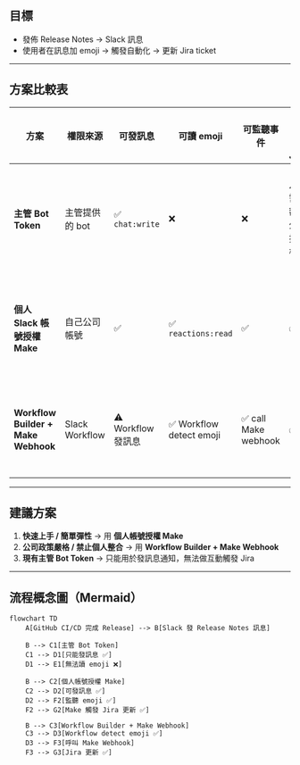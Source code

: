 ## 目標
- 發佈 Release Notes → Slack 訊息  
- 使用者在訊息加 emoji → 觸發自動化 → 更新 Jira ticket

---

## 方案比較表

| 方案                                  | 權限來源           | 可發訊息            | 可讀 emoji                | 可監聽事件               | 可更新 Jira | 優缺點                                   |
| ----------------------------------- | -------------- | --------------- | ----------------------- | ------------------- | -------- | ------------------------------------- |
| **主管 Bot Token**                    | 主管提供的 bot      | ✅ `chat:write`  | ❌                       | ❌                   | ⚠️ 需額外授權 | 優點：已可發訊息；缺點：無法讀 emoji，不可觸發自動化         |
| **個人 Slack 帳號授權 Make**              | 自己公司帳號         | ✅               | ✅ `reactions:read`      | ✅                   | ✅        | 優點：可監聽 emoji、觸發 Jira 更新；缺點：需自己授權 Make |
| **Workflow Builder + Make Webhook** | Slack Workflow | ⚠️ Workflow 發訊息 | ✅ Workflow detect emoji | ✅ call Make webhook | ✅        | 優點：不需改 bot 權限；缺點：需多一步 Workflow 設定     |

---

## 建議方案
1. **快速上手 / 簡單彈性** → 用 **個人帳號授權 Make**  
2. **公司政策嚴格 / 禁止個人整合** → 用 **Workflow Builder + Make Webhook**  
3. **現有主管 Bot Token** → 只能用於發訊息通知，無法做互動觸發 Jira

---

## 流程概念圖（Mermaid）

```mermaid
flowchart TD
    A[GitHub CI/CD 完成 Release] --> B[Slack 發 Release Notes 訊息]
    
    B --> C1[主管 Bot Token]
    C1 --> D1[只能發訊息 ✅]
    D1 --> E1[無法讀 emoji ❌]

    B --> C2[個人帳號授權 Make]
    C2 --> D2[可發訊息 ✅]
    D2 --> F2[監聽 emoji ✅]
    F2 --> G2[Make 觸發 Jira 更新 ✅]

    B --> C3[Workflow Builder + Make Webhook]
    C3 --> D3[Workflow detect emoji ✅]
    D3 --> F3[呼叫 Make Webhook]
    F3 --> G3[Jira 更新 ✅]